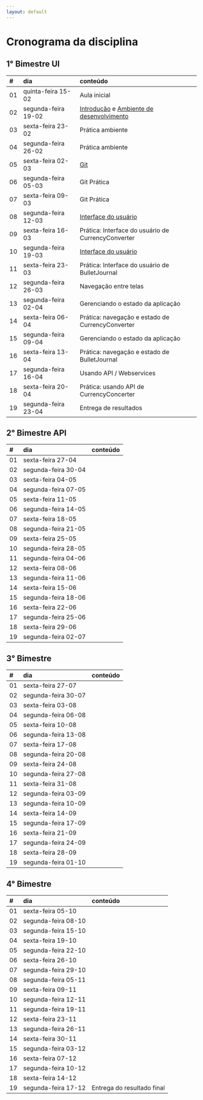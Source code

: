 ```yaml
---
layout: default
---
```


# [](#header-1) Cronograma da disciplina

## [](#header-2) 1° Bimestre UI

| \# | dia | conteúdo |
| :--- | :--- | :--- |
| 01 | quinta-feira 15-02  | Aula inicial |
| 02 | segunda-feira 19-02 | [Introdução](reactnative/intro) e [Ambiente de desenvolvimento](reactnative/environment) |
| 03 | sexta-feira 23-02   | Prática ambiente |
| 04 | segunda-feira 26-02 | Prática ambiente |
| 05 | sexta-feira 02-03   | [Git](git/index) |
| 06 | segunda-feira 05-03 | Git Prática |
| 07 | sexta-feira 09-03   | Git Prática |
| 08 | segunda-feira 12-03 | [Interface do usuário](reactnative/ui) |
| 09 | sexta-feira 16-03   | Prática: Interface do usuário de CurrencyConverter |
| 10 | segunda-feira 19-03 | [Interface do usuário](reactnative/ui) |
| 11 | sexta-feira 23-03   | Prática: Interface do usuário de BulletJournal |
| 12 | segunda-feira 26-03 | Navegação entre telas |
| 13 | segunda-feira 02-04 | Gerenciando o estado da aplicação |
| 14 | sexta-feira 06-04   | Prática: navegação e estado de CurrencyConverter |
| 15 | segunda-feira 09-04 | Gerenciando o estado da aplicação |
| 16 | sexta-feira 13-04   | Prática: navegação e estado de BulletJournal |
| 17 | segunda-feira 16-04 | Usando API / Webservices |
| 18 | sexta-feira 20-04   | Prática: usando API de CurrencyConcerter |
| 19 | segunda-feira 23-04 | Entrega de resultados |


## [](#header-2) 2° Bimestre API

| \# | dia | conteúdo |
| :--- | :--- | :--- |
| 01 | sexta-feira 27-04   |  |
| 02 | segunda-feira 30-04 |  |
| 03 | sexta-feira 04-05   |  |
| 04 | segunda-feira 07-05 |  |
| 05 | sexta-feira 11-05   |  |
| 06 | segunda-feira 14-05 |  |
| 07 | sexta-feira 18-05   |  |
| 08 | segunda-feira 21-05 |  |
| 09 | sexta-feira 25-05   |  |
| 10 | segunda-feira 28-05 |  |
| 11 | segunda-feira 04-06 |  |
| 12 | sexta-feira 08-06   |  |
| 13 | segunda-feira 11-06 |  |
| 14 | sexta-feira 15-06   |  |
| 15 | segunda-feira 18-06 |  |
| 16 | sexta-feira 22-06   |  |
| 17 | segunda-feira 25-06 |  |
| 18 | sexta-feira 29-06   |  |
| 19 | segunda-feira 02-07 |  |


## [](#header-2) 3° Bimestre

| \# | dia | conteúdo |
| :--- | :--- | :--- |
| 01 | sexta-feira 27-07   |  |
| 02 | segunda-feira 30-07 |  |
| 03 | sexta-feira 03-08   |  |
| 04 | segunda-feira 06-08 |  |
| 05 | sexta-feira 10-08   |  |
| 06 | segunda-feira 13-08 |  |
| 07 | sexta-feira 17-08   |  |
| 08 | segunda-feira 20-08 |  |
| 09 | sexta-feira 24-08   |  |
| 10 | segunda-feira 27-08 |  |
| 11 | sexta-feira 31-08   |  |
| 12 | segunda-feira 03-09 |  |
| 13 | segunda-feira 10-09 |  |
| 14 | sexta-feira 14-09   |  |
| 15 | segunda-feira 17-09 |  |
| 16 | sexta-feira 21-09   |  |
| 17 | segunda-feira 24-09 |  |
| 18 | sexta-feira 28-09   |  |
| 19 | segunda-feira 01-10 |  |


## [](#header-2) 4° Bimestre

| \# | dia | conteúdo |
| :--- | :--- | :--- |
| 01 | sexta-feira 05-10   |  |
| 02 | segunda-feira 08-10 |  |
| 03 | segunda-feira 15-10 |  |
| 04 | sexta-feira 19-10   |  |
| 05 | segunda-feira 22-10 |  |
| 06 | sexta-feira 26-10   |  |
| 07 | segunda-feira 29-10 |  |
| 08 | segunda-feira 05-11 |  |
| 09 | sexta-feira 09-11   |  |
| 10 | segunda-feira 12-11 |  |
| 11 | segunda-feira 19-11 |  |
| 12 | sexta-feira 23-11   |  |
| 13 | segunda-feira 26-11 |  |
| 14 | sexta-feira 30-11   |  |
| 15 | segunda-feira 03-12 |  |
| 16 | sexta-feira 07-12   |  |
| 17 | segunda-feira 10-12 |  |
| 18 | sexta-feira 14-12   |  |
| 19 | segunda-feira 17-12 | Entrega do resultado final |
